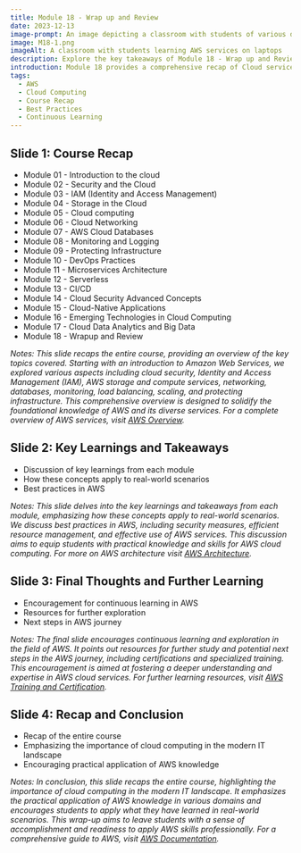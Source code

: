 ```yaml
---
title: Module 18 - Wrap up and Review
date: 2023-12-13
image-prompt: An image depicting a classroom with students of various descents using laptops, showing different AWS services on their screens, in a modern, well-lit classroom environment, symbolizing diverse learning and technological advancement
image: M18-1.png
imageAlt: A classroom with students learning AWS services on laptops
description: Explore the key takeaways of Module 18 - Wrap up and Review, summarizing AWS services, best practices, and encouraging continuous learning in cloud computing.
introduction: Module 18 provides a comprehensive recap of Cloud services, emphasizing real-world applications, best practices, and encouraging continuous learning in cloud computing. It's a culmination of foundational knowledge, practical skills, and future learning paths in AWS.
tags:
  - AWS
  - Cloud Computing
  - Course Recap
  - Best Practices
  - Continuous Learning
---
```


## Slide 1: Course Recap

- Module 01 - Introduction to the cloud
- Module 02 - Security and the Cloud
- Module 03 - IAM (Identity and Access Management)
- Module 04 - Storage in the Cloud
- Module 05 - Cloud computing
- Module 06 - Cloud Networking
- Module 07 - AWS Cloud Databases
- Module 08 - Monitoring and Logging
- Module 09 - Protecting Infrastructure
- Module 10 - DevOps Practices
- Module 11 - Microservices Architecture
- Module 12 - Serverless
- Module 13 - CI/CD
- Module 14 - Cloud Security Advanced Concepts
- Module 15 - Cloud-Native Applications
- Module 16 - Emerging Technologies in Cloud Computing
- Module 17 - Cloud Data Analytics and Big Data
- Module 18 - Wrapup and Review


_Notes:
This slide recaps the entire course, providing an overview of the key topics covered. Starting with an introduction to Amazon Web Services, we explored various aspects including cloud security, Identity and Access Management (IAM), AWS storage and compute services, networking, databases, monitoring, load balancing, scaling, and protecting infrastructure. This comprehensive overview is designed to solidify the foundational knowledge of AWS and its diverse services. For a complete overview of AWS services, visit [AWS Overview](https://aws.amazon.com/what-is-aws/)._

## Slide 2: Key Learnings and Takeaways

- Discussion of key learnings from each module
- How these concepts apply to real-world scenarios
- Best practices in AWS

_Notes:
This slide delves into the key learnings and takeaways from each module, emphasizing how these concepts apply to real-world scenarios. We discuss best practices in AWS, including security measures, efficient resource management, and effective use of AWS services. This discussion aims to equip students with practical knowledge and skills for AWS cloud computing. For more on AWS architecture visit [AWS Architecture](https://aws.amazon.com/architecture/?cards-all.sort-by=item.additionalFields.sortDate&cards-all.sort-order=desc&awsf.content-type=*all&awsf.methodology=*all&awsf.tech-category=*all&awsf.industries=*all&awsf.business-category=*all/)._

## Slide 3: Final Thoughts and Further Learning

- Encouragement for continuous learning in AWS
- Resources for further exploration
- Next steps in AWS journey

_Notes:
The final slide encourages continuous learning and exploration in the field of AWS. It points out resources for further study and potential next steps in the AWS journey, including certifications and specialized training. This encouragement is aimed at fostering a deeper understanding and expertise in AWS cloud services. For further learning resources, visit [AWS Training and Certification](https://aws.amazon.com/training/)._

## Slide 4: Recap and Conclusion

- Recap of the entire course
- Emphasizing the importance of cloud computing in the modern IT landscape
- Encouraging practical application of AWS knowledge

_Notes:
In conclusion, this slide recaps the entire course, highlighting the importance of cloud computing in the modern IT landscape. It emphasizes the practical application of AWS knowledge in various domains and encourages students to apply what they have learned in real-world scenarios. This wrap-up aims to leave students with a sense of accomplishment and readiness to apply AWS skills professionally. For a comprehensive guide to AWS, visit [AWS Documentation](https://docs.aws.amazon.com/index.html)._
